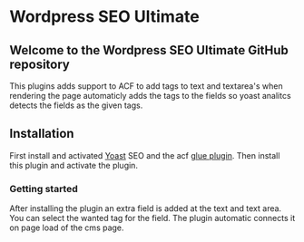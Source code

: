 # Wordpress SEO Ultimate

## Welcome to the Wordpress SEO Ultimate GitHub repository

This plugins adds support to ACF to add tags to text and textarea's when rendering the page automaticly adds the tags to
the fields so yoast analitcs detects the fields as the given tags.

## Installation

First install and activated [Yoast](https://nl.wordpress.org/plugins/wordpress-seo/) SEO and the
acf [glue plugin](https://nl.wordpress.org/plugins/acf-content-analysis-for-yoast-seo/). Then install this plugin and
activate the plugin.

### Getting started

After installing the plugin an extra field is added at the text and text area. You can select the wanted tag for the
field. The plugin automatic connects it on page load of the cms page.

